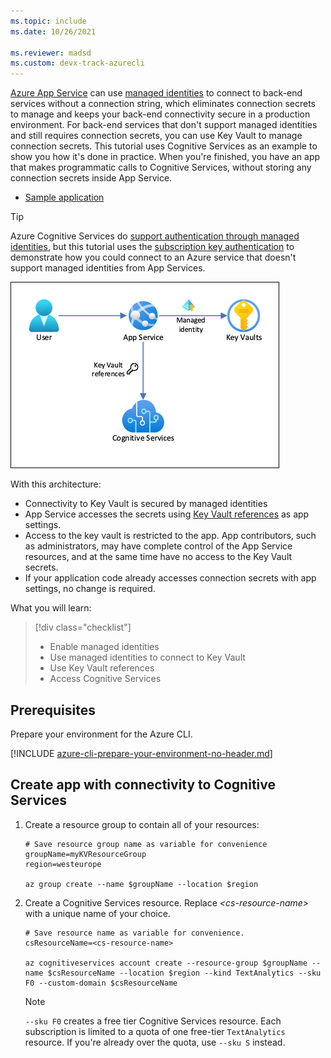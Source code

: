```yaml
---
ms.topic: include
ms.date: 10/26/2021

ms.reviewer: madsd 
ms.custom: devx-track-azurecli
---
```


[Azure App Service](../../overview.md) can use [managed identities](../../overview-managed-identity.md) to connect to back-end services without a connection string, which eliminates connection secrets to manage and keeps your back-end connectivity secure in a production environment. For back-end services that don't support managed identities and still requires connection secrets, you can use Key Vault to manage connection secrets. This tutorial uses Cognitive Services as an example to show you how it's done in practice. When you're finished, you have an app that makes programmatic calls to Cognitive Services, without storing any connection secrets inside App Service.

* [Sample application](https://github.com/Azure-Samples/app-service-language-detector)

> [!TIP]
> Azure Cognitive Services do [support authentication through managed identities](../../../cognitive-services/authentication.md#authorize-access-to-managed-identities), but this tutorial uses the [subscription key authentication](../../../cognitive-services/authentication.md#authenticate-with-a-single-service-subscription-key) to demonstrate how you could connect to an Azure service that doesn't support managed identities from App Services.

![Architecture diagram for tutorial scenario.](../../media/tutorial-connect-msi-key-vault/architecture.png)

With this architecture: 

- Connectivity to Key Vault is secured by managed identities
- App Service accesses the secrets using [Key Vault references](../../app-service-key-vault-references.md) as app settings.
- Access to the key vault is restricted to the app. App contributors, such as administrators, may have complete control of the App Service resources, and at the same time have no access to the Key Vault secrets.
- If your application code already accesses connection secrets with app settings, no change is required.

What you will learn:

> [!div class="checklist"]
> * Enable managed identities
> * Use managed identities to connect to Key Vault
> * Use Key Vault references
> * Access Cognitive Services

## Prerequisites

Prepare your environment for the Azure CLI.

[!INCLUDE [azure-cli-prepare-your-environment-no-header.md](../../../../includes/azure-cli-prepare-your-environment-no-header.md)]

## Create app with connectivity to Cognitive Services

1. Create a resource group to contain all of your resources:

    ```azurecli-interactive
    # Save resource group name as variable for convenience
    groupName=myKVResourceGroup
    region=westeurope

    az group create --name $groupName --location $region
    ```

1. Create a Cognitive Services resource. Replace *\<cs-resource-name>* with a unique name of your choice.

    ```azurecli-interactive
    # Save resource name as variable for convenience. 
    csResourceName=<cs-resource-name>

    az cognitiveservices account create --resource-group $groupName --name $csResourceName --location $region --kind TextAnalytics --sku F0 --custom-domain $csResourceName
    ```

    > [!NOTE]
    > `--sku F0` creates a free tier Cognitive Services resource. Each subscription is limited to a quota of one free-tier `TextAnalytics` resource. If you're already over the quota, use `--sku S` instead.
